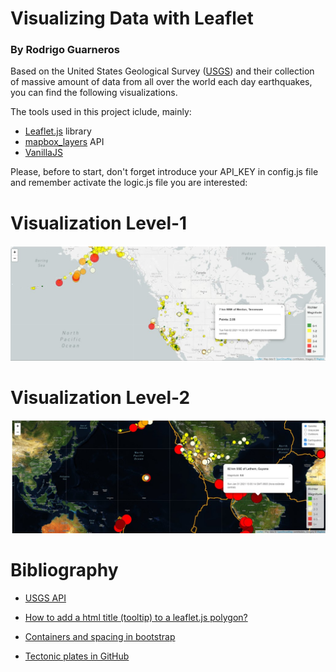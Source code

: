 # Visualizing Data with Leaflet

### By Rodrigo Guarneros

Based on the United States Geological Survey ([USGS](https://earthquake.usgs.gov/earthquakes/feed/v1.0/geojson.php)) and their collection of massive amount of data from all over the world each day earthquakes, you can find the following visualizations.

The tools used in this project iclude, mainly:

- [Leaflet.js](https://leafletjs.com/) library
- [mapbox_layers](https://www.mapbox.com/) API
- [VanillaJS](http://vanilla-js.com/) 

Please, before to start, don't forget introduce your API_KEY in config.js file and remember activate the logic.js file you are interested:

# Visualization Level-1
![2-BasicMap](https://github.com/RodGuarneros/leaflet/blob/master/static/Images/RodrigoGuarneros1.jpg)

# Visualization Level-2

![BasicMap](https://github.com/RodGuarneros/leaflet/blob/master/static/Images/RodrigoGuarneros2.jpg)

# Bibliography

- [USGS API](https://earthquake.usgs.gov/earthquakes/feed/v1.0/geojson.php)

- [How to add a html title (tooltip) to a leaflet.js polygon?](https://stackoverflow.com/questions/39770744/how-to-add-a-html-title-tooltip-to-a-leaflet-js-polygon/39770975) 

- [Containers and spacing in bootstrap](https://getbootstrap.com/docs/4.0/utilities/spacing/)

- [Tectonic plates in GitHub](https://github.com/fraxen/tectonicplates)

